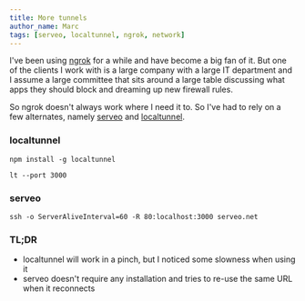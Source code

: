 ```yaml
---
title: More tunnels
author_name: Marc
tags: [serveo, localtunnel, ngrok, network]
---
```

I've been using [ngrok](/ngrok/) for a while and have become a big fan of it. But one of the clients I work
with is a large company with a large IT department and I assume a large committee that sits around
a large table discussing what apps they should block and dreaming up new firewall rules.

So ngrok doesn't always work where I need it to. So I've had to rely on a few alternates, namely [serveo](http://serveo.net/)
and [localtunnel](https://github.com/localtunnel/localtunnel).

### localtunnel
```npm install -g localtunnel```

```lt --port 3000```

### serveo
```ssh -o ServerAliveInterval=60 -R 80:localhost:3000 serveo.net```

### TL;DR
* localtunnel will work in a pinch, but I noticed some slowness when using it
* serveo doesn't require any installation and tries to re-use the same URL when it reconnects